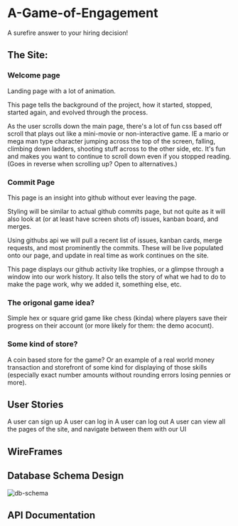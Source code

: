 # A-Game-of-Engagement
A surefire answer to your hiring decision!

## The Site:

### Welcome page

Landing page with a lot of animation.

This page tells the background of the project, how it started, stopped, started again, and evolved through the process.

As the user scrolls down the main page, there's a lot of fun css based off scroll that plays out like a mini-movie or non-interactive game. IE a mario or mega man type character jumping across the top of the screen, falling, climbing down ladders, shooting stuff across to the other side, etc. It's fun and makes you want to continue to scroll down even if you stopped reading. (Goes in reverse when scrolling up? Open to alternatives.)

### Commit Page

This page is an insight into github without ever leaving the page.

Styling will be similar to actual github commits page, but not quite as it will also look at (or at least have screen shots of) issues, kanban board, and merges.

Using githubs api we will pull a recent list of issues, kanban cards, merge requests, and most prominently the commits. These will be live populated onto our page, and update in real time as work continues on the site.

This page displays our github activity like trophies, or a glimpse through a window into our work history. 
It also tells the story of what we had to do to make the page work, why we added it, something else, etc.

### The origonal game idea?

Simple hex or square grid game like chess (kinda) where players save their progress on their account (or more likely for them: the demo acocunt).

### Some kind of store?

A coin based store for the game? Or an example of a real world money transaction and storefront of some kind for displaying of those skills (especially exact number amounts without rounding errors losing pennies or more).

## User Stories

A user can sign up
A user can log in
A user can log out
A user can view all the pages of the site, and navigate between them with our UI

## WireFrames

## Database Schema Design

![db-schema]

[db-schema]: ./static/images/example.png

## API Documentation
